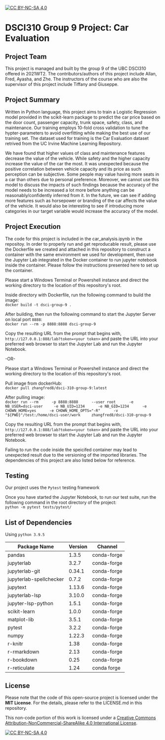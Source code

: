 [![CC BY-NC-SA 4.0][cc-by-nc-sa-shield]][cc-by-nc-sa]

# DSCI310 Group 9 Project: Car Evaluation

## Project Team
This project is managed and built by the group 9 of the UBC DSCI310 offered in 2021WT2. The contributors/authors of this project include Allan, Fred, Ayasha, and Zhe. The instructors of the course who are also the supervisor of this project include Tiffany and Giuseppe.

## Project Summary
Written in Python language, this project aims to train a Logistic Regression model provided in the scikit-learn package to predict the car price based on the door count, passenger capacity, trunk space, safety, class, and maintenance. Our training employs 10-fold cross validation to tune the hypter-parameters to avoid overfitting while making the best use of our training set. The dataset used for training is the Car Evaluation dataset retrived from the UC Irvine Machine Learning Repository. 

We have found that higher values of class and maintenance features decrease the value of the vehicle. While safety and the higher capacity increase the value of the car the most. It was unexpected because the positive correlation between vehicle capacity and its price as such perception can be subjective. Some people may value having more seats in a car than others due to personal preference. Moreover, we cannot use this model to discuss 
the impacts of such findings because the accuracy of the model needs to be increased a lot more before anything can be reasonably/confidently inferred 
from it. In the future, we can see if adding more features such as horsepower or branding of the car affects the value of the vehicle. It would also be 
interesting to see if introducing more categories in our target variable would increase the accuracy of the model.

## Project Execution
The code for this project is included in the car_analysis.ipynb in the repositoy. In order to properly run and get reproducable result, please use the Dockerfile we created and attached in this repository to construct a container with the same environment we used for development, then use the Jupyter Lab integrated in the Docker container to run jupyter notebook inside the container. Please follow the instructions presented here to set up the container.

Please start a Windows Terminal or Powershell instance and direct the working directory to the location of this repository's root.

Inside directory with Dockerfile, run the following command to build the image:  
`docker build -t dsci-group-9 .`  

After building, then run the following command to start the Jupyter Server on local port `8888`:  
`docker run --rm -p 8888:8888 dsci-group-9`

Copy the resulting URL from the prompt that begins with,
`http://127.0.0.1:888/lab?token=<your token>`
and paste the URL into your preferred web browser to start the Jupyter Lab and run the Jupyter Notebook.

-OR-  

Please start a Windows Terminal or Powershell instance and direct the working directory to the location of this repository's root.

Pull image from dockerHub:  
`docker pull zhangfred8/dsci-310-group-9:latest`  

After pulling image:  
`docker run --rm      -p 8888:8888      --user root      -e NB_USER=dsci-user     -e NB_UID=1234      -e NB_GID=1234      -e CHOWN_HOME=yes      -e CHOWN_HOME_OPTS="-R"      -v "${PWD}"/test:/home/dsci-user/work     zhangfred8/dsci-310-group-9`

Copy the resulting URL from the prompt that begins with,
`http://127.0.0.1:888/lab?token=<your token>`
and paste the URL into your preferred web browser to start the Jupyter Lab and run the Jupyter Notebook.


Failing to run the code inside the speicifed container may lead to unexpected result due to the versioning of the imported libraries. The dependencies of this project are also listed below for reference. 

## Testing
Our project uses the `Pytest` testing framework

Once you have started the Jupyter Notebook, to run our test suite, 
run the following command in the root directory of the project:  
`python -m pytest tests/pytest/`


## List of Dependencies
Using `python 3.9.5`

Package Name              | Version     | Channel
--------------------------|-------------|----------
pandas                    | 1.3.5       | conda-forge
jupyterlab                | 3.2.7       | conda-forge
jupyterlab-git            | 0.34.1      | conda-forge
jupyterlab-spellchecker   | 0.7.2       | conda-forge
jupytext                  | 1.13.6      | conda-forge
jupyterlab-lsp            | 3.10.0      | conda-forge
jupyter-lsp-python        | 1.5.1       | conda-forge
scikit-learn              | 1.0.0       | conda-forge
matplot-lib               | 3.5.1       | conda-forge
pytest                    | 3.2.2       | conda-forge
numpy                     | 1.22.3      | conda-forge
r-knitr                   | 1.38        | conda-forge
r-rmarkdown               | 2.13        | conda-forge
r-bookdown                | 0.25        | conda-forge
r-reticulate              | 1.24        | conda forge

## License
Please note that the code of this open-source project is licensed under the **MIT License**. For the details, please refer to the LICENSE.md in this repository.

This non-code portion of this work is licensed under a
[Creative Commons Attribution-NonCommercial-ShareAlike 4.0 International License][cc-by-nc-sa].

[![CC BY-NC-SA 4.0][cc-by-nc-sa-image]][cc-by-nc-sa]

[cc-by-nc-sa]: http://creativecommons.org/licenses/by-nc-sa/4.0/
[cc-by-nc-sa-image]: https://licensebuttons.net/l/by-nc-sa/4.0/88x31.png
[cc-by-nc-sa-shield]: https://img.shields.io/badge/License-CC%20BY--NC--SA%204.0-lightgrey.svg

